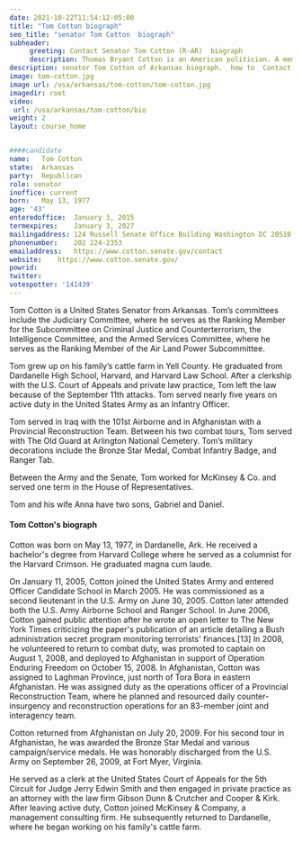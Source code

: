 ```yaml
---
date: 2021-10-22T11:54:12-05:00
title: "Tom Cotton biograph"
seo_title: "senator Tom Cotton  biograph"
subheader:
     greeting: Contact Senator Tom Cotton (R-AR)  biograph
     description: Thomas Bryant Cotton is an American politician. A member of the Republican Party, he served in the U.S. House of Representatives from 2013 to 2015, and has served as the junior United States Senator from Arkansas since 2015.
description: senator Tom Cotton of Arkansas biograph.  how to  Contact Senator Tom Cotton includes email address, phone number, and mailing address.
image: tom-cotton.jpg
image url: /usa/arkansas/tom-cotton/tom-cotton.jpg
imagedir: root
video: 
 url: /usa/arkansas/tom-cotton/bio
weight: 2
layout: course_home


####candidate
name:	Tom Cotton
state:	Arkansas
party:	Republican
role: senator
inoffice: current
born:	May 13, 1977
age: '43'
enteredoffice:	January 3, 2015
termexpires:	January 3, 2027
mailingaddress:	124 Russell Senate Office Building Washington DC 20510
phonenumber:	202 224-2353
emailaddress:	https://www.cotton.senate.gov/contact
website:	https://www.cotton.senate.gov/
powrid:
twitter:
votespotter: '141439'
---
```


Tom Cotton is a United States Senator from Arkansas. Tom’s committees include the Judiciary Committee, where he serves as the Ranking Member for the Subcommittee on Criminal Justice and Counterterrorism, the Intelligence Committee, and the Armed Services Committee, where he serves as the Ranking Member of the Air Land Power Subcommittee.

Tom grew up on his family’s cattle farm in Yell County. He graduated from Dardanelle High School, Harvard, and Harvard Law School. After a clerkship with the U.S. Court of Appeals and private law practice, Tom left the law because of the September 11th attacks. Tom served nearly five years on active duty in the United States Army as an Infantry Officer.

Tom served in Iraq with the 101st Airborne and in Afghanistan with a Provincial Reconstruction Team. Between his two combat tours, Tom served with The Old Guard at Arlington National Cemetery. Tom’s military decorations include the Bronze Star Medal, Combat Infantry Badge, and Ranger Tab.

Between the Army and the Senate, Tom worked for McKinsey & Co. and served one term in the House of Representatives.

Tom and his wife Anna have two sons, Gabriel and Daniel.


#### Tom Cotton's biograph
Cotton was born on May 13, 1977, in Dardanelle, Ark. He received a bachelor's degree from Harvard College where he served as a columnist for the Harvard Crimson. He graduated magna cum laude.

On January 11, 2005, Cotton joined the United States Army and entered Officer Candidate School in March 2005. He was commissioned as a second lieutenant in the U.S. Army on June 30, 2005. Cotton later attended both the U.S. Army Airborne School and Ranger School. In June 2006, Cotton gained public attention after he wrote an open letter to The New York Times criticizing the paper's publication of an article detailing a Bush administration secret program monitoring terrorists' finances.[13] In 2008, he volunteered to return to combat duty, was promoted to captain on August 1, 2008, and deployed to Afghanistan in support of Operation Enduring Freedom on October 15, 2008. In Afghanistan, Cotton was assigned to Laghman Province, just north of Tora Bora in eastern Afghanistan. He was assigned duty as the operations officer of a Provincial Reconstruction Team, where he planned and resourced daily counter-insurgency and reconstruction operations for an 83-member joint and interagency team.

Cotton returned from Afghanistan on July 20, 2009. For his second tour in Afghanistan, he was awarded the Bronze Star Medal and various campaign/service medals. He was honorably discharged from the U.S. Army on September 26, 2009, at Fort Myer, Virginia.

He served as a clerk at the United States Court of Appeals for the 5th Circuit for Judge Jerry Edwin Smith and then engaged in private practice as an attorney with the law firm Gibson Dunn & Crutcher and Cooper & Kirk. After leaving active duty, Cotton joined McKinsey & Company, a management consulting firm. He subsequently returned to Dardanelle, where he began working on his family's cattle farm.

